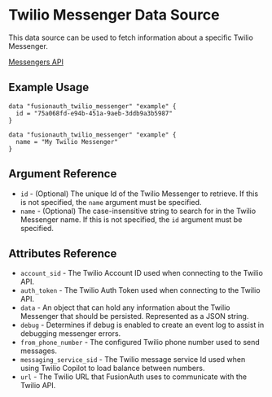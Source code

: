 # Twilio Messenger Data Source

This data source can be used to fetch information about a specific Twilio Messenger.

[Messengers API](https://fusionauth.io/docs/apis/messengers/twilio)

## Example Usage

```hcl
data "fusionauth_twilio_messenger" "example" {
  id = "75a068fd-e94b-451a-9aeb-3ddb9a3b5987"
}

data "fusionauth_twilio_messenger" "example" {
  name = "My Twilio Messenger"
}
```

## Argument Reference

* `id` - (Optional) The unique Id of the Twilio Messenger to retrieve. If this is not specified, the `name` argument must be specified.
* `name` - (Optional) The case-insensitive string to search for in the Twilio Messenger name. If this is not specified, the `id` argument must be specified.

## Attributes Reference

* `account_sid` - The Twilio Account ID used when connecting to the Twilio API.
* `auth_token` - The Twilio Auth Token used when connecting to the Twilio API.
* `data` - An object that can hold any information about the Twilio Messenger that should be persisted. Represented as a JSON string.
* `debug` - Determines if debug is enabled to create an event log to assist in debugging messenger errors.
* `from_phone_number` - The configured Twilio phone number used to send messages.
* `messaging_service_sid` - The Twilio message service Id used when using Twilio Copilot to load balance between numbers.
* `url` - The Twilio URL that FusionAuth uses to communicate with the Twilio API.

